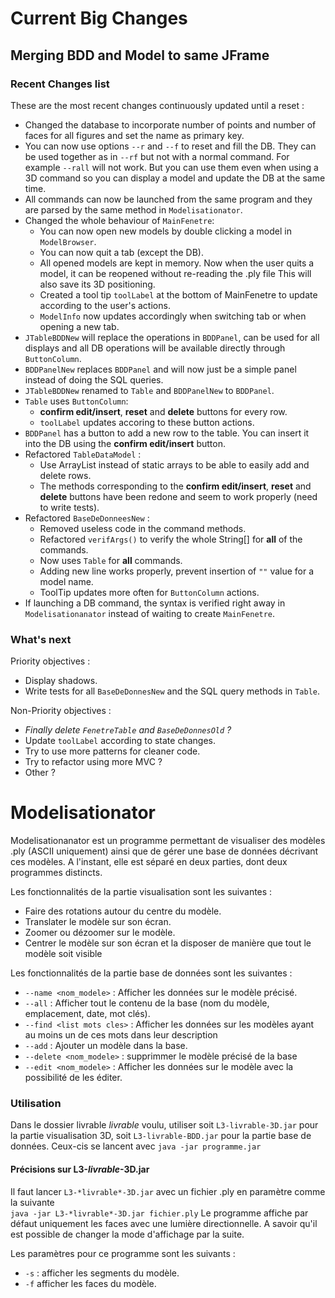 # Current Big Changes
## Merging BDD and Model to same JFrame

### Recent Changes list
These are the most recent changes continuously updated until a reset :
  - Changed the database to incorporate number of points and number of faces for all figures and set the name as primary key.
  - You can now use options `--r` and `--f` to reset and fill the DB. They can be used together as in `--rf` but not with a normal command. For example `--rall` will not work. But you can use them even when using a 3D command so you can display a model and update the DB at the same time.
  - All commands can now be launched from the same program and they are parsed by the same method in `Modelisationator`.
  - Changed the whole behaviour of `MainFenetre`:
    - You can now open new models by double clicking a model in `ModelBrowser`.
    - You can now quit a tab (except the DB).
     - All opened models are kept in memory. Now when the user quits a model, it can be reopened without re-reading the .ply file This will also save its 3D positioning.
     - Created a tool tip `toolLabel` at the bottom of MainFenetre to update according to the user's actions.
    - `ModelInfo` now updates accordingly when switching tab or when opening a new tab.
  - `JTableBDDNew` will replace the operations in `BDDPanel`, can be used for all displays and all DB operations will be available directly through `ButtonColumn`.
  - `BDDPanelNew` replaces `BDDPanel` and will now just be a simple panel instead of doing the SQL queries.
  - `JTableBDDNew` renamed to `Table` and `BDDPanelNew` to `BDDPanel`.
  - `Table` uses `ButtonColumn`:
    - **confirm edit/insert**, **reset** and **delete** buttons for every row.
    - `toolLabel` updates accoring to these button actions.
  - `BDDPanel` has a button to add a new row to the table. You can insert it into the DB using the **confirm edit/insert** button.
  - Refactored `TableDataModel` : 
    - Use ArrayList instead of static arrays to be able to easily add and delete rows.
    - The methods corresponding to the **confirm edit/insert**, **reset** and **delete** buttons have been redone and seem to work properly (need to write tests).
  - Refactored `BaseDeDonneesNew` :
    - Removed useless code in the command methods.
    - Refactored `verifArgs()` to verify the whole String[] for **all** of the commands.
    - Now uses `Table` for **all** commands.
    - Adding new line works properly, prevent insertion of `""` value for a model name.
    - ToolTip updates more often for `ButtonColumn` actions.
  - If launching a DB command, the syntax is verified right away in `Modelisationanator` instead of waiting to create `MainFenetre`.
  
### What's next
Priority objectives :
  - Display shadows.
  - Write tests for all `BaseDeDonnesNew` and the SQL query methods in `Table`.

Non-Priority objectives :
  - *Finally delete `FenetreTable` and `BaseDeDonnesOld` ?*
  - Update `toolLabel` according to state changes.
  - Try to use more patterns for cleaner code.
  - Try to refactor using more MVC ?
  - Other ?

# Modelisationator

Modelisationanator est un programme permettant de visualiser des modèles .ply (ASCII uniquement) ainsi que de gérer une base de données décrivant ces modèles. A l'instant, elle est séparé en deux parties, dont deux programmes distincts.

Les fonctionnalités de la partie visualisation sont les suivantes :
  - Faire des rotations autour du centre du modèle.
  - Translater le modèle sur son écran.
  - Zoomer ou dézoomer sur le modèle.
  - Centrer le modèle sur son écran et la disposer de manière que tout le modèle soit visible

Les fonctionnalités de la partie base de données sont les suivantes :
  - `--name <nom_modele>` : Afficher les données sur le modèle précisé.
  - `--all` : Afficher tout le contenu de la base (nom du modèle, emplacement, date, mot clés).
  - `--find <list mots cles>` : Afficher les données sur les modèles ayant au moins un de ces mots dans leur description
  - `--add` : Ajouter un modèle dans la base.
  - `--delete <nom_modele>` : supprimmer le modèle précisé de la base
  - `--edit <nom_modele>` : Afficher les données sur le modèle avec la possibilité de les éditer.

### Utilisation

Dans le dossier livrable *livrable* voulu, utiliser soit `L3-livrable-3D.jar` pour la partie visualisation 3D, soit `L3-livrable-BDD.jar` pour la partie base de données.
Ceux-cis se lancent avec `java -jar programme.jar`

#### Précisions sur L3-*livrable*-3D.jar

Il faut lancer `L3-*livrable*-3D.jar` avec un fichier .ply en paramètre comme la suivante  
`java -jar L3-*livrable*-3D.jar fichier.ply`
Le programme affiche par défaut uniquement les faces avec une lumière directionnelle. A savoir qu'il est possible de changer la mode d'affichage par la suite.

Les paramètres pour ce programme sont les suivants :
  - `-s` : afficher les segments du modèle.
  - `-f` afficher les faces du modèle.
